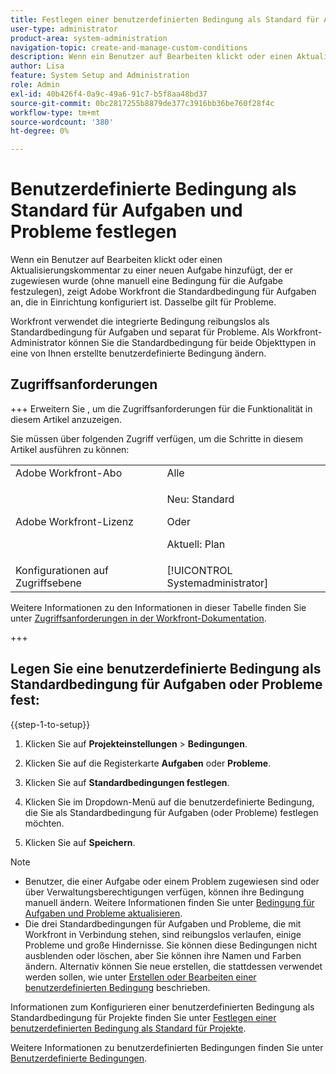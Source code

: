 ```yaml
---
title: Festlegen einer benutzerdefinierten Bedingung als Standard für Aufgaben und Probleme
user-type: administrator
product-area: system-administration
navigation-topic: create-and-manage-custom-conditions
description: Wenn ein Benutzer auf Bearbeiten klickt oder einen Aktualisierungskommentar zu einer neuen Aufgabe hinzufügt, der er zugewiesen wurde (ohne manuell eine Bedingung für die Aufgabe festzulegen), zeigt Adobe Workfront die Standardbedingung für Aufgaben an, die in Einrichtung konfiguriert ist. Dasselbe gilt für Probleme.
author: Lisa
feature: System Setup and Administration
role: Admin
exl-id: 40b426f4-0a9c-49a6-91c7-b5f8aa48bd37
source-git-commit: 0bc2817255b8879de377c3916bb36be760f28f4c
workflow-type: tm+mt
source-wordcount: '380'
ht-degree: 0%

---
```


# Benutzerdefinierte Bedingung als Standard für Aufgaben und Probleme festlegen

Wenn ein Benutzer auf Bearbeiten klickt oder einen Aktualisierungskommentar zu einer neuen Aufgabe hinzufügt, der er zugewiesen wurde (ohne manuell eine Bedingung für die Aufgabe festzulegen), zeigt Adobe Workfront die Standardbedingung für Aufgaben an, die in Einrichtung konfiguriert ist. Dasselbe gilt für Probleme.

Workfront verwendet die integrierte Bedingung reibungslos als Standardbedingung für Aufgaben und separat für Probleme. Als Workfront-Administrator können Sie die Standardbedingung für beide Objekttypen in eine von Ihnen erstellte benutzerdefinierte Bedingung ändern.

## Zugriffsanforderungen

+++ Erweitern Sie , um die Zugriffsanforderungen für die Funktionalität in diesem Artikel anzuzeigen.

Sie müssen über folgenden Zugriff verfügen, um die Schritte in diesem Artikel ausführen zu können:

<table style="table-layout:auto"> 
 <col> 
 <col> 
 <tbody> 
  <tr> 
   <td role="rowheader">Adobe Workfront-Abo</td> 
   <td>Alle</td> 
  </tr> 
  <tr> 
  <tr> 
   <td role="rowheader">Adobe Workfront-Lizenz</td> 
   <td><p>Neu: Standard</p>
       <p>Oder</p>
       <p>Aktuell: Plan</p></td>
  </tr> 
  </tr> 
  <tr> 
   <td role="rowheader">Konfigurationen auf Zugriffsebene</td> 
   <td>[!UICONTROL Systemadministrator]</td>
  </tr> 
 </tbody> 
</table>

Weitere Informationen zu den Informationen in dieser Tabelle finden Sie unter [Zugriffsanforderungen in der Workfront-Dokumentation](/help/quicksilver/administration-and-setup/add-users/access-levels-and-object-permissions/access-level-requirements-in-documentation.md).

+++

## Legen Sie eine benutzerdefinierte Bedingung als Standardbedingung für Aufgaben oder Probleme fest:

{{step-1-to-setup}}

1. Klicken Sie auf **Projekteinstellungen** > **Bedingungen**.

1. Klicken Sie auf die Registerkarte **Aufgaben** oder **Probleme**.

1. Klicken Sie auf **Standardbedingungen festlegen**.
1. Klicken Sie im Dropdown-Menü auf die benutzerdefinierte Bedingung, die Sie als Standardbedingung für Aufgaben (oder Probleme) festlegen möchten.
1. Klicken Sie auf **Speichern**.

>[!NOTE]
>
>* Benutzer, die einer Aufgabe oder einem Problem zugewiesen sind oder über Verwaltungsberechtigungen verfügen, können ihre Bedingung manuell ändern. Weitere Informationen finden Sie unter [Bedingung für Aufgaben und Probleme aktualisieren](../../../manage-work/projects/updating-work-in-a-project/update-condition-for-tasks-and-issues.md).
>* Die drei Standardbedingungen für Aufgaben und Probleme, die mit Workfront in Verbindung stehen, sind reibungslos verlaufen, einige Probleme und große Hindernisse. Sie können diese Bedingungen nicht ausblenden oder löschen, aber Sie können ihre Namen und Farben ändern. Alternativ können Sie neue erstellen, die stattdessen verwendet werden sollen, wie unter [Erstellen oder Bearbeiten einer benutzerdefinierten Bedingung](../../../administration-and-setup/customize-workfront/create-manage-custom-conditions/create-edit-custom-conditions.md) beschrieben.
>

Informationen zum Konfigurieren einer benutzerdefinierten Bedingung als Standardbedingung für Projekte finden Sie unter [Festlegen einer benutzerdefinierten Bedingung als Standard für Projekte](../../../administration-and-setup/customize-workfront/create-manage-custom-conditions/set-custom-condition-default-projects.md).

Weitere Informationen zu benutzerdefinierten Bedingungen finden Sie unter [Benutzerdefinierte Bedingungen](../../../administration-and-setup/customize-workfront/create-manage-custom-conditions/custom-conditions.md).
